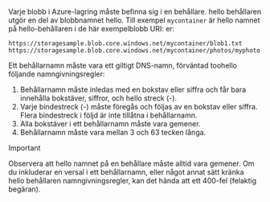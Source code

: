Varje blobb i Azure-lagring måste befinna sig i en behållare. hello behållaren utgör en del av blobbnamnet hello. Till exempel `mycontainer` är hello namnet på hello-behållaren i de här exempelblobb URI: er:

    https://storagesample.blob.core.windows.net/mycontainer/blob1.txt
    https://storagesample.blob.core.windows.net/mycontainer/photos/myphoto.jpg

Ett behållarnamn måste vara ett giltigt DNS-namn, förväntad toohello följande namngivningsregler:

1. Behållarnamn måste inledas med en bokstav eller siffra och får bara innehålla bokstäver, siffror, och hello streck (-).
2. Varje bindestreck (-) måste föregås och följas av en bokstav eller siffra. Flera bindestreck i följd är inte tillåtna i behållarnamn.
3. Alla bokstäver i ett behållarnamn måste vara gemener.
4. Behållarnamn måste vara mellan 3 och 63 tecken långa.

> [!IMPORTANT]
> Observera att hello namnet på en behållare måste alltid vara gemener. Om du inkluderar en versal i ett behållarnamn, eller något annat sätt kränka hello behållaren namngivningsregler, kan det hända att ett 400-fel (felaktig begäran). 
> 
> 

